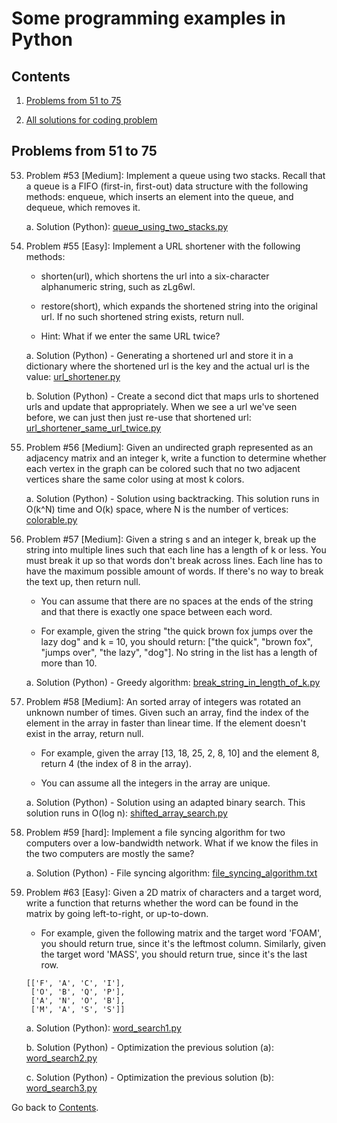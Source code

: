 Some programming examples in Python
===========================

## Contents

1. [Problems from 51 to 75](#problems-from-51-to-75)

2. [All solutions for coding problem](https://github.com/ramonfigueiredopessoa/python_programming#solutions-for-coding-problems)

## Problems from 51 to 75

53. Problem #53 [Medium]: Implement a queue using two stacks. Recall that a queue is a FIFO (first-in, first-out) data structure with the following methods: enqueue, which inserts an element into the queue, and dequeue, which removes it.

	a. Solution (Python): [queue_using_two_stacks.py](https://github.com/ramon-pessoa/python_programming/blob/master/solutions_for_coding_problems/51-75/queue_using_two_stacks.py)

55. Problem #55 [Easy]: Implement a URL shortener with the following methods:

	* shorten(url), which shortens the url into a six-character alphanumeric string, such as zLg6wl.
	* restore(short), which expands the shortened string into the original url. If no such shortened string exists, return null.

	* Hint: What if we enter the same URL twice?

	a. Solution (Python) - Generating a shortened url and store it in a dictionary where the shortened url is the key and the actual url is the value: [url_shortener.py](https://github.com/ramon-pessoa/python_programming/blob/master/solutions_for_coding_problems/51-75/url_shortener.py)

	b. Solution (Python) - Create a second dict that maps urls to shortened urls and update that appropriately. When we see a url we've seen before, we can just then just re-use that shortened url: [url_shortener_same_url_twice.py](https://github.com/ramon-pessoa/python_programming/blob/master/solutions_for_coding_problems/51-75/url_shortener_same_url_twice.py)

56. Problem #56 [Medium]: Given an undirected graph represented as an adjacency matrix and an integer k, write a function to determine whether each vertex in the graph can be colored such that no two adjacent vertices share the same color using at most k colors.

	a. Solution (Python) - Solution using backtracking. This solution runs in O(k^N) time and O(k) space, where N is the number of vertices: [colorable.py](https://github.com/ramon-pessoa/python_programming/blob/master/solutions_for_coding_problems/51-75/colorable.py)

57. Problem #57 [Medium]: Given a string s and an integer k, break up the string into multiple lines such that each line has a length of k or less. You must break it up so that words don't break across lines. Each line has to have the maximum possible amount of words. If there's no way to break the text up, then return null.

	* You can assume that there are no spaces at the ends of the string and that there is exactly one space between each word.

	* For example, given the string "the quick brown fox jumps over the lazy dog" and k = 10, you should return: ["the quick", "brown fox", "jumps over", "the lazy", "dog"]. No string in the list has a length of more than 10.

	a. Solution (Python) - Greedy algorithm: [break_string_in_length_of_k.py](https://github.com/ramon-pessoa/python_programming/blob/master/solutions_for_coding_problems/51-75/break_string_in_length_of_k.py)

58. Problem #58 [Medium]: An sorted array of integers was rotated an unknown number of times. Given such an array, find the index of the element in the array in faster than linear time.  If the element doesn't exist in the array, return null.

	* For example, given the array [13, 18, 25, 2, 8, 10] and the element 8, return 4 (the index of 8 in the array).

	* You can assume all the integers in the array are unique.

	a. Solution (Python) - Solution using an adapted binary search. This solution runs in O(log n): [shifted_array_search.py](https://github.com/ramon-pessoa/python_programming/blob/master/solutions_for_coding_problems/51-75/shifted_array_search.py)

59. Problem #59 [hard]: Implement a file syncing algorithm for two computers over a low-bandwidth network. What if we know the files in the two computers are mostly the same?

	a. Solution (Python) - File syncing algorithm: [file_syncing_algorithm.txt](https://github.com/ramon-pessoa/python_programming/blob/master/solutions_for_coding_problems/51-75/file_syncing_algorithm.txt)

63. Problem #63 [Easy]: Given a 2D matrix of characters and a target word, write a function that returns whether the word can be found in the matrix by going left-to-right, or up-to-down.

	* For example, given the following matrix and the target word 'FOAM', you should return true, since it's the leftmost column. Similarly, given the target word 'MASS', you should return true, since it's the last row.

	```
	[['F', 'A', 'C', 'I'],
	 ['O', 'B', 'Q', 'P'],
	 ['A', 'N', 'O', 'B'],
	 ['M', 'A', 'S', 'S']]
	```
	
	a. Solution (Python): [word_search1.py](https://github.com/ramon-pessoa/python_programming/blob/master/solutions_for_coding_problems/51-75/word_search1.py)

	b. Solution (Python) - Optimization the previous solution (a): [word_search2.py](https://github.com/ramon-pessoa/python_programming/blob/master/solutions_for_coding_problems/51-75/word_search2.py)

	c. Solution (Python) - Optimization the previous solution (b): [word_search3.py](https://github.com/ramon-pessoa/python_programming/blob/master/solutions_for_coding_problems/51-75/word_search3.py)

Go back to [Contents](#contents).
